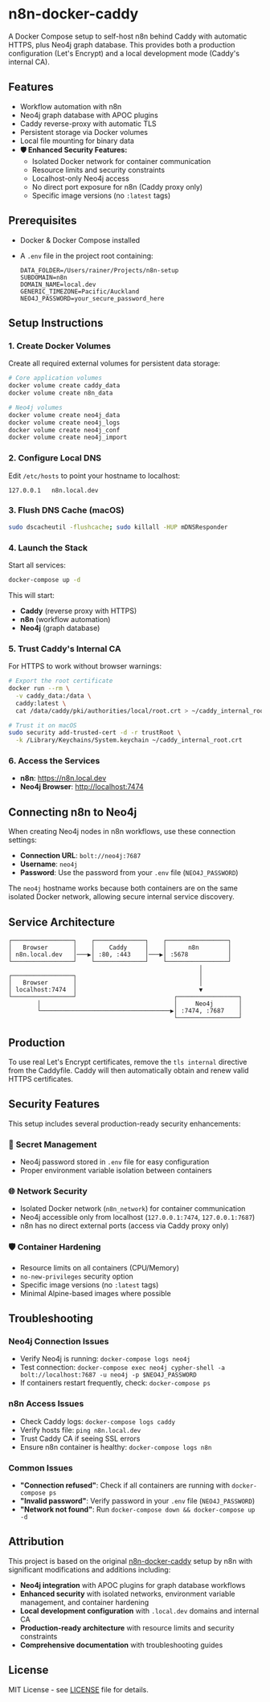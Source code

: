 # n8n-docker-caddy

A Docker Compose setup to self-host n8n behind Caddy with automatic HTTPS, plus Neo4j graph database. This provides both a production configuration (Let's Encrypt) and a local development mode (Caddy's internal CA).

## Features

- Workflow automation with n8n
- Neo4j graph database with APOC plugins
- Caddy reverse-proxy with automatic TLS
- Persistent storage via Docker volumes
- Local file mounting for binary data
- **🛡️ Enhanced Security Features:**
  - Isolated Docker network for container communication
  - Resource limits and security constraints
  - Localhost-only Neo4j access
  - No direct port exposure for n8n (Caddy proxy only)
  - Specific image versions (no `:latest` tags)

## Prerequisites

- Docker & Docker Compose installed
- A `.env` file in the project root containing:

  ```dotenv
  DATA_FOLDER=/Users/rainer/Projects/n8n-setup
  SUBDOMAIN=n8n
  DOMAIN_NAME=local.dev
  GENERIC_TIMEZONE=Pacific/Auckland
  NEO4J_PASSWORD=your_secure_password_here
  ```

## Setup Instructions

### 1. Create Docker Volumes

Create all required external volumes for persistent data storage:

```bash
# Core application volumes
docker volume create caddy_data
docker volume create n8n_data

# Neo4j volumes
docker volume create neo4j_data
docker volume create neo4j_logs
docker volume create neo4j_conf
docker volume create neo4j_import
```

### 2. Configure Local DNS

Edit `/etc/hosts` to point your hostname to localhost:

```text
127.0.0.1   n8n.local.dev
```

### 3. Flush DNS Cache (macOS)

```bash
sudo dscacheutil -flushcache; sudo killall -HUP mDNSResponder
```

### 4. Launch the Stack

Start all services:

```bash
docker-compose up -d
```

This will start:

- **Caddy** (reverse proxy with HTTPS)
- **n8n** (workflow automation)
- **Neo4j** (graph database)

### 5. Trust Caddy's Internal CA

For HTTPS to work without browser warnings:

```bash
# Export the root certificate
docker run --rm \
  -v caddy_data:/data \
  caddy:latest \
  cat /data/caddy/pki/authorities/local/root.crt > ~/caddy_internal_root.crt

# Trust it on macOS
sudo security add-trusted-cert -d -r trustRoot \
  -k /Library/Keychains/System.keychain ~/caddy_internal_root.crt
```

### 6. Access the Services

- **n8n**: <https://n8n.local.dev>
- **Neo4j Browser**: <http://localhost:7474>

## Connecting n8n to Neo4j

When creating Neo4j nodes in n8n workflows, use these connection settings:

- **Connection URL**: `bolt://neo4j:7687`
- **Username**: `neo4j`
- **Password**: Use the password from your `.env` file (`NEO4J_PASSWORD`)

The `neo4j` hostname works because both containers are on the same isolated Docker network, allowing secure internal service discovery.

## Service Architecture

```text
┌─────────────────┐    ┌──────────────┐    ┌─────────────────┐
│   Browser       │    │    Caddy     │    │      n8n        │
│ n8n.local.dev   │───▶│ :80, :443    │───▶│ :5678           │
└─────────────────┘    └──────────────┘    └─────────────────┘
                                                     │
┌─────────────────┐                                  │
│   Browser       │                                  │
│ localhost:7474  │                                  ▼
└─────────────────┘                           ┌─────────────────┐
        │                                     │     Neo4j       │
        └────────────────────────────────────▶│ :7474, :7687    │
                                              └─────────────────┘
```

## Production

To use real Let's Encrypt certificates, remove the `tls internal` directive from the Caddyfile. Caddy will then automatically obtain and renew valid HTTPS certificates.

## Security Features

This setup includes several production-ready security enhancements:

### 🔐 **Secret Management**

- Neo4j password stored in `.env` file for easy configuration
- Proper environment variable isolation between containers

### 🌐 **Network Security**

- Isolated Docker network (`n8n_network`) for container communication
- Neo4j accessible only from localhost (`127.0.0.1:7474`, `127.0.0.1:7687`)
- n8n has no direct external ports (access via Caddy proxy only)

### 🛡️ **Container Hardening**

- Resource limits on all containers (CPU/Memory)
- `no-new-privileges` security option
- Specific image versions (no `:latest` tags)
- Minimal Alpine-based images where possible

## Troubleshooting

### Neo4j Connection Issues

- Verify Neo4j is running: `docker-compose logs neo4j`
- Test connection: `docker-compose exec neo4j cypher-shell -a bolt://localhost:7687 -u neo4j -p $NEO4J_PASSWORD`
- If containers restart frequently, check: `docker-compose ps`

### n8n Access Issues

- Check Caddy logs: `docker-compose logs caddy`
- Verify hosts file: `ping n8n.local.dev`
- Trust Caddy CA if seeing SSL errors
- Ensure n8n container is healthy: `docker-compose logs n8n`

### Common Issues

- **"Connection refused"**: Check if all containers are running with `docker-compose ps`
- **"Invalid password"**: Verify password in your `.env` file (`NEO4J_PASSWORD`)
- **"Network not found"**: Run `docker-compose down && docker-compose up -d`

## Attribution

This project is based on the original [n8n-docker-caddy](https://github.com/n8n-io/n8n-docker-caddy) setup by n8n with significant modifications and additions including:

- **Neo4j integration** with APOC plugins for graph database workflows
- **Enhanced security** with isolated networks, environment variable management, and container hardening
- **Local development configuration** with `.local.dev` domains and internal CA
- **Production-ready architecture** with resource limits and security constraints
- **Comprehensive documentation** with troubleshooting guides

## License

MIT License - see [LICENSE](LICENSE) file for details.
